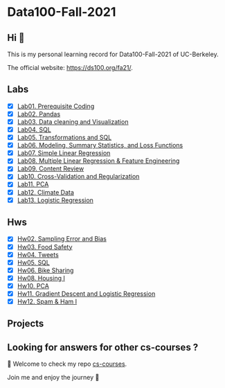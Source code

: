 # Data100-Fall-2021

## Hi 👋

This is my personal learning record for Data100-Fall-2021 of UC-Berkeley. 



The official website: https://ds100.org/fa21/. 

## Labs

- [x] [Lab01. Prerequisite Coding](./Labs/lab01.ipynb)
- [x] [Lab02. Pandas](./Labs/lab02.ipynb)
- [x] [Lab03. Data cleaning and Visualization](./Labs/lab03.ipynb)
- [x] [Lab04. SQL](./Labs/lab04.ipynb)
- [x] [Lab05. Transformations and SQL](./Labs/lab05.ipynb)
- [x] [Lab06. Modeling, Summary Statistics, and Loss Functions](./Labs/lab06.ipynb)
- [x] [Lab07. Simple Linear Regression](./Labs/lab07.ipynb)
- [x] [Lab08. Multiple Linear Regression & Feature Engineering](./Labs/lab08.ipynb)
- [x] [Lab09. Content Review](./Labs/lab09.ipynb)
- [x] [Lab10. Cross-Validation and Regularization](./Labs/lab10/lab10.ipynb)
- [x] [Lab11. PCA](./Labs/lab11/lab11.ipynb)
- [x] [Lab12. Climate Data](./Labs/lab12/lab12.ipynb)
- [x] [Lab13. Logistic Regression](./Labs/lab13/lab13.ipynb)

## Hws

- [x] [Hw02. Sampling Error and Bias](./Hws/hw2.ipynb)
- [x] [Hw03. Food Safety](./Hws/hw03/hw3.ipynb)
- [x] [Hw04. Tweets](./Hws/hw04/hw4.ipynb)
- [x] [Hw05. SQL](./Hws/hw05.ipynb)
- [x] [Hw06. Bike Sharing](./Hws/hw06/hw6.ipynb)
- [x] [Hw08. Housing I](./Hws/hw08/hw8.ipynb)
- [x] [Hw10. PCA](./Hws/hw10/hw10.ipynb)
- [x] [Hw11. Gradient Descent and Logistic Regression](./Hws/hw11/hw11.ipynb)
- [x] [Hw12. Spam & Ham I](./Hws/hw12/hw12.ipynb)

## Projects



## Looking for answers for other cs-courses ?

:hugs: Welcome to check my repo [cs-courses](https://github.com/MartinLwx/cs-courses). 



Join me and enjoy the journey :rocket:

